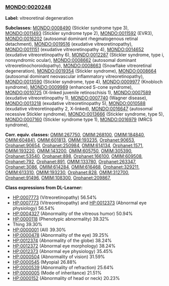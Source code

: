 
### [MONDO:0020248](http://purl.obolibrary.org/obo/MONDO_0020248)
**Label:** vitreoretinal degeneration

**Subclasses:** [MONDO:0008490](http://purl.obolibrary.org/obo/MONDO_0008490) (Stickler syndrome type 3), [MONDO:0011493](http://purl.obolibrary.org/obo/MONDO_0011493) (Stickler syndrome type 2), [MONDO:0011592](http://purl.obolibrary.org/obo/MONDO_0011592) (EVR3), [MONDO:0016202](http://purl.obolibrary.org/obo/MONDO_0016202) (autosomal dominant rhegmatogenous retinal detachment), [MONDO:0019516](http://purl.obolibrary.org/obo/MONDO_0019516) (exudative vitreoretinopathy), [MONDO:0011151](http://purl.obolibrary.org/obo/MONDO_0011151) (exudative vitreoretinopathy 4), [MONDO:0014652](http://purl.obolibrary.org/obo/MONDO_0014652) (exudative vitreoretinopathy 6), [MONDO:0012287](http://purl.obolibrary.org/obo/MONDO_0012287) (Stickler syndrome, type i, nonsyndromic ocular), [MONDO:0008662](http://purl.obolibrary.org/obo/MONDO_0008662) (autosomal dominant vitreoretinochoroidopathy), [MONDO:0008663](http://purl.obolibrary.org/obo/MONDO_0008663) (Snowflake vitreoretinal degeneration), [MONDO:0019354](http://purl.obolibrary.org/obo/MONDO_0019354) (Stickler syndrome), [MONDO:0008664](http://purl.obolibrary.org/obo/MONDO_0008664) (autosomal dominant neovascular inflammatory vitreoretinopathy), [MONDO:0013590](http://purl.obolibrary.org/obo/MONDO_0013590) (Stickler syndrome, type 4), [MONDO:0009977](http://purl.obolibrary.org/obo/MONDO_0009977) (Knobloch syndrome), [MONDO:0009989](http://purl.obolibrary.org/obo/MONDO_0009989) (enhanced S-cone syndrome), [MONDO:0010725](http://purl.obolibrary.org/obo/MONDO_0010725) (X-linked juvenile retinoschisis 1), [MONDO:0007589](http://purl.obolibrary.org/obo/MONDO_0007589) (exudative vitreoretinopathy 1), [MONDO:0007740](http://purl.obolibrary.org/obo/MONDO_0007740) (Wagner disease), [MONDO:0013218](http://purl.obolibrary.org/obo/MONDO_0013218) (exudative vitreoretinopathy 5), [MONDO:0010588](http://purl.obolibrary.org/obo/MONDO_0010588) (exudative vitreoretinopathy 2, X-linked), [MONDO:0016647](http://purl.obolibrary.org/obo/MONDO_0016647) (autosomal recessive Stickler syndrome), [MONDO:0013666](http://purl.obolibrary.org/obo/MONDO_0013666) (Stickler syndrome, type 5), [MONDO:0007160](http://purl.obolibrary.org/obo/MONDO_0007160) (Stickler syndrome type 1), [MONDO:0016979](http://purl.obolibrary.org/obo/MONDO_0016979) (MRCS syndrome), 

**Corr. equiv. classes:** [OMIM:267750](http://purl.obolibrary.org/obo/OMIM_267750), [OMIM:268100](http://purl.obolibrary.org/obo/OMIM_268100), [OMIM:184840](http://purl.obolibrary.org/obo/OMIM_184840), [OMIM:604841](http://purl.obolibrary.org/obo/OMIM_604841), [OMIM:601813](http://purl.obolibrary.org/obo/OMIM_601813), [OMIM:193235](http://purl.obolibrary.org/obo/OMIM_193235), [Orphanet:90653](http://www.orpha.net/ORDO/Orphanet_90653), [Orphanet:90654](http://www.orpha.net/ORDO/Orphanet_90654), [Orphanet:250984](http://www.orpha.net/ORDO/Orphanet_250984), [OMIM:614134](http://purl.obolibrary.org/obo/OMIM_614134), [Orphanet:1571](http://www.orpha.net/ORDO/Orphanet_1571), [OMIM:193220](http://purl.obolibrary.org/obo/OMIM_193220), [OMIM:143200](http://purl.obolibrary.org/obo/OMIM_143200), [OMIM:605750](http://purl.obolibrary.org/obo/OMIM_605750), [OMIM:305390](http://purl.obolibrary.org/obo/OMIM_305390), [Orphanet:53540](http://www.orpha.net/ORDO/Orphanet_53540), [Orphanet:898](http://www.orpha.net/ORDO/Orphanet_898), [Orphanet:166100](http://www.orpha.net/ORDO/Orphanet_166100), [OMIM:609508](http://purl.obolibrary.org/obo/OMIM_609508), [Orphanet:792](http://www.orpha.net/ORDO/Orphanet_792), [Orphanet:891](http://www.orpha.net/ORDO/Orphanet_891), [OMIM:133780](http://purl.obolibrary.org/obo/OMIM_133780), [Orphanet:263347](http://www.orpha.net/ORDO/Orphanet_263347), [Orphanet:3086](http://www.orpha.net/ORDO/Orphanet_3086), [OMIM:614284](http://purl.obolibrary.org/obo/OMIM_614284), [OMIM:616468](http://purl.obolibrary.org/obo/OMIM_616468), [Orphanet:329211](http://www.orpha.net/ORDO/Orphanet_329211), [OMIM:613310](http://purl.obolibrary.org/obo/OMIM_613310), [OMIM:193230](http://purl.obolibrary.org/obo/OMIM_193230), [Orphanet:828](http://www.orpha.net/ORDO/Orphanet_828), [OMIM:312700](http://purl.obolibrary.org/obo/OMIM_312700), [Orphanet:91496](http://www.orpha.net/ORDO/Orphanet_91496), [OMIM:108300](http://purl.obolibrary.org/obo/OMIM_108300), [Orphanet:209867](http://www.orpha.net/ORDO/Orphanet_209867), 

**Class expressions from DL-Learner:**

- [HP:0007773](http://purl.obolibrary.org/obo/HP_0007773) (Vitreoretinopathy) 56.54%
- [HP:0007773](http://purl.obolibrary.org/obo/HP_0007773) (Vitreoretinopathy) and [HP:0012373](http://purl.obolibrary.org/obo/HP_0012373) (Abnormal eye physiology) 56.54%
- [HP:0004327](http://purl.obolibrary.org/obo/HP_0004327) (Abnormality of the vitreous humor) 50.94%
- [HP:0000118](http://purl.obolibrary.org/obo/HP_0000118) (Phenotypic abnormality) 39.32%
- Thing 39.30%
- [HP:0000001](http://purl.obolibrary.org/obo/HP_0000001) (All) 39.30%
- [HP:0000478](http://purl.obolibrary.org/obo/HP_0000478) (Abnormality of the eye) 39.25%
- [HP:0012374](http://purl.obolibrary.org/obo/HP_0012374) (Abnormality of the globe) 38.24%
- [HP:0012372](http://purl.obolibrary.org/obo/HP_0012372) (Abnormal eye morphology) 38.24%
- [HP:0012373](http://purl.obolibrary.org/obo/HP_0012373) (Abnormal eye physiology) 35.45%
- [HP:0000504](http://purl.obolibrary.org/obo/HP_0000504) (Abnormality of vision) 31.59%
- [HP:0000545](http://purl.obolibrary.org/obo/HP_0000545) (Myopia) 26.88%
- [HP:0000539](http://purl.obolibrary.org/obo/HP_0000539) (Abnormality of refraction) 25.64%
- [HP:0000005](http://purl.obolibrary.org/obo/HP_0000005) (Mode of inheritance) 21.51%
- [HP:0000152](http://purl.obolibrary.org/obo/HP_0000152) (Abnormality of head or neck) 20.23%


